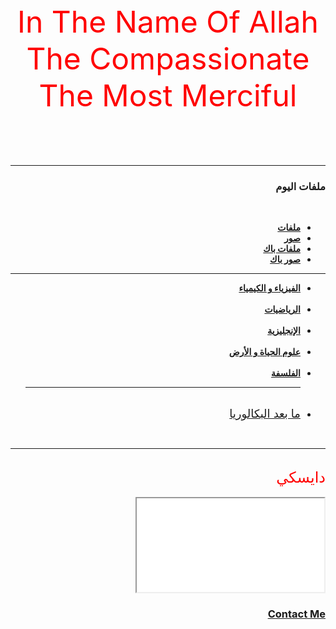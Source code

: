 <!DOCTYPE html>
<html lang="en" dir="rtl">
 <head>
  <meta charset="utf-8" name="description" content="Science is my with7You">
  <title>Bac</title>
  <link rel="stylesheet" href="master0.css">
  <link rel="icon" href="favicon0.ico">

 </head>
 <body>
     <center><font size="7" color="red">In The Name Of Allah The Compassionate The Most Merciful</font></center><br><br><br><br><hr>
<h3>ملفات اليوم</h3><br>
<ul>
  <li><strong><a href="pdf-day.zip">ملفات</a>
  <li><a href="pho-day.zip">صور</a>
  <li><a href="bac-day.zip">ملفات باك</a>
  <li><a href="bac-pho-day.zip">صور باك</a></strong>
</ul>
<hr>
    <ul>
      <li><strong><a href="1.html">الفيزياء و الكيمياء</a></strong></li><br>
      <li><strong><a href="2.html">الرياضيات</a></strong></li><br>
      <li><strong><a href="3.html">الإنجليزية</a></strong></li><br>
      <li><strong><a href="4.html">علوم الحياة و الأرض</a></strong></li><br>
      <li><strong><a href="5.html">الفلسفة</a></strong></li><hr class="hr"><br>
      <li><font size="4"><a href="6.html">ما بعد البكالوريا</a></font></li>
   </ul><br><hr class="hr"><br><font size="5" color="red">دايسكي</font><br><br>
   <iframe src="vide.mp4"></iframe>
   <a href="contact-me.html"><h3>Contact Me</h3></a>
 </body>
</html>

